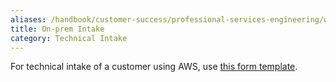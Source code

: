 ```yaml
---
aliases: /handbook/customer-success/professional-services-engineering/workflows/intake/on-prem.html
title: On-prem Intake
category: Technical Intake
---
```


For technical intake of a customer using AWS, use [this form template](https://docs.google.com/spreadsheets/d/1rnpvwsmW78TNnYJA4bueyPaX1TIAagzSGGZOvpcQK74/edit#gid=0).
